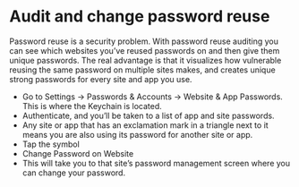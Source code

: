 # Audit and change password reuse

Password reuse is a security problem. With password reuse auditing you can see which websites you’ve reused passwords 
on and then give them unique passwords. The real advantage is that it visualizes how vulnerable reusing the same 
password on multiple sites makes, and creates unique strong passwords for every site and app you use.

* Go to Settings -> Passwords & Accounts -> Website & App Passwords. This is where the Keychain is located. 
* Authenticate, and you’ll be taken to a list of app and site passwords.
* Any site or app that has an exclamation mark in a triangle next to it means you are also using its password for another site or app.
* Tap the symbol
* Change Password on Website
* This will take you to that site’s password management screen where you can change your password.